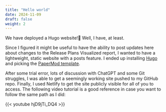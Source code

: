 ```yaml
---
title: "Hello world"
date: 2024-11-09
draft: false
weight: 2
---
```


We have deployed a Hugo website!🚀 Well, I have, at least.

Since I figured it might be useful to have the ability to post updates here about changes to the Release Plans Visualized report, I wanted to have a lightweight, static website with a posts feature. I ended up installing [Hugo](https://gohugo.io/) and picking the [PaperMod template](https://github.com/adityatelange/hugo-PaperMod).

After some trial error, lots of discussion with ChatGPT and some Git struggles, I was able to get a seemingly working site pushed to my GitHub repo. Finally, I used Netlify to get the site publicly visible for all of you to access. The following video tutorial is a good reference in case you want to follow the same path as I did:

{{< youtube hjD9jTi_DQ4 >}}
